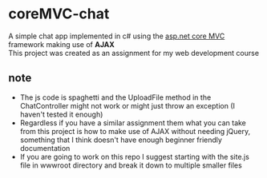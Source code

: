 # coreMVC-chat
A simple chat app implemented in c# using the [asp.net core MVC](https://docs.microsoft.com/en-us/aspnet/core/mvc/overview?view=aspnetcore-6.0) framework making use of __AJAX__  
This project was created as an assignment for my web development course

## note
- The js code is spaghetti and the UploadFile method in the ChatController might not work or might just throw an exception (I haven't tested it enough)
- Regardless if you have a similar assignment them what you can take from this project is how to make use of AJAX without needing jQuery, something that I think doesn't have enough beginner friendly documentation
- If you are going to work on this repo I suggest starting with the site.js file in wwwroot directory and break it down to multiple smaller files
